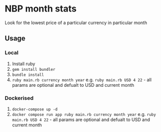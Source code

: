 # NBP month stats
Look for the lowest price of a particular currency in particular month
## Usage
### Local
1. Install ruby
2. `gem install bundler`
3. `bundle install`
4. `ruby main.rb currency month year` e.g. `ruby main.rb USD 4 22` - all params are optional and defualt to USD and current month

### Dockerised
1. `docker-compose up -d`
2. `docker compose run app ruby main.rb currency month year` e.g. `ruby main.rb USD 4 22` - all params are optional and defualt to USD and current month
